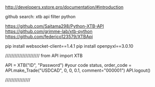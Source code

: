 http://developers.xstore.pro/documentation/#introduction

github search: xtb api filter python

https://github.com/Saitama298/Python-XTB-API
https://github.com/grimme-lab/xtb-python
https://github.com/federico123579/XTBApi



pip install websocket-client==1.4.1
pip install openpyxl==3.0.10

//////////////////////
from API import XTB

API = XTB("ID", "Password")
#your code
status, order_code = API.make_Trade("USDCAD", 0, 0, 0.1, comment="000001")
API.logout()

////////////////



